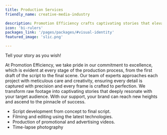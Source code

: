 ```yaml
---
title: Production Services
friendly_name: creative-media-industry

description: Promotion Efficiency crafts captivating stories that elevate your brand to new heights.
icon: 'bi-rulers'
packages_link: '/pages/packages/#visual-identity'
featured_image: 'slic.png'

---
```


Tell your story as you wish!

At Promotion Efficiency, we take pride in our commitment to excellence, which is evident at every stage of the production process, from the first draft of the script to the final scene. Our team of experts approaches each project with meticulous care and creativity, ensuring every detail is captured with precision and every frame is crafted to perfection. We transform raw footage into captivating stories that deeply resonate with your target audience. With our support, your brand can reach new heights and ascend to the pinnacle of success.


- Script development from concept to final script.
- Filming and editing using the latest technologies.
- Production of promotional and advertising videos.
- Time-lapse photography

<br>
